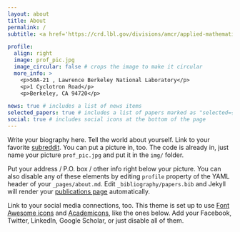 ```yaml
---
layout: about
title: About
permalink: /
subtitle: <a href='https://crd.lbl.gov/divisions/amcr/applied-mathematics-dept/scalable-solvers/members/postdoctoral-researchers/jia-yin/'>Postdoctoral Scholar, Lawrence Berkeley National Laboratory</a>. Tel: +1-9252852235

profile:
  align: right
  image: prof_pic.jpg
  image_circular: false # crops the image to make it circular
  more_info: >
    <p>50A-21 , Lawrence Berkeley National Laboratory</p>
    <p>1 Cyclotron Road</p>
    <p>Berkeley, CA 94720</p>

news: true # includes a list of news items
selected_papers: true # includes a list of papers marked as "selected={true}"
social: true # includes social icons at the bottom of the page
---
```


Write your biography here. Tell the world about yourself. Link to your favorite [subreddit](http://reddit.com). You can put a picture in, too. The code is already in, just name your picture `prof_pic.jpg` and put it in the `img/` folder.

Put your address / P.O. box / other info right below your picture. You can also disable any of these elements by editing `profile` property of the YAML header of your `_pages/about.md`. Edit `_bibliography/papers.bib` and Jekyll will render your [publications page](/al-folio/publications/) automatically.

Link to your social media connections, too. This theme is set up to use [Font Awesome icons](https://fontawesome.com/) and [Academicons](https://jpswalsh.github.io/academicons/), like the ones below. Add your Facebook, Twitter, LinkedIn, Google Scholar, or just disable all of them.
